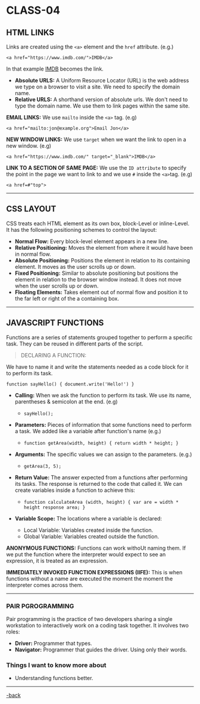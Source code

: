# CLASS-04

## HTML LINKS

Links are created using the `<a>` element and the `href` attribute. (e.g.)

`<a href="https://www.imdb.com/">IMDB</a>`

In that example [IMDB]("https://www.imdb.com/") becomes the link.

* **Absolute URLS:** A Uniform Resource Locator (URL) is the web address we type on a browser to visit a site. We need to specify the domain name.
* **Relative URLS:** A shorthand version of absolute urls. We don't need to type the domain name. We use them to link pages within the same site.

**EMAIL LINKS:** We use `mailto` inside the `<a>` tag. (e.g)

`<a href="mailto:jon@example.org">Email Jon</a>`

**NEW WINDOW LINKS:** We use `target` when we want the link to open in a new window. (e.g)

`<a href="https://www.imdb.com/" target="_blank">IMDB</a>`

**LINK TO A SECTION OF SAME PAGE:** We use the `ID attribute` to specify the point in the page we want to link to and we use `#` inside the `<a>`tag. (e.g)

`<a href=#"top">`

---

## CSS LAYOUT

CSS treats each HTML element as its own box, block-Level or inline-Level. It has the following positioning schemes to control the layout:

* **Normal Flow:** Every block-level element appears in a new line.
* **Relative Positioning:** Moves the element from where it would have been in normal flow.
* **Absolute Positioning:** Positions the element in relation to its containing element. It moves as the user scrolls up or down.
* **Fixed Positioning:** Similar to absolute positioning but positions the element in relation to the browser window instead. It does not move when the user scrolls up or down.
* **Floating Elements:** Takes element out of normal flow and position it to the far left or right of the a containing box.

---

## JAVASCRIPT FUNCTIONS

Functions are a series of statements grouped together to perform a specific task. They can be reused in different parts of the script.

>DECLARING A FUNCTION:

We have to name it and write the statements needed as a code block for it to perform its task.

`function sayHello() {
  document.write('Hello!')
}`

* **Calling:** When we ask the function to perform its task. We use its name, parentheses & semicolon at the end. (e.g)

  * `sayHello();`

* **Parameters:** Pieces of information that some functions need to perform a task. We added like a variable after function's name (e.g.)

  * `function getArea(width, height) {
      return width * height;
    }`

* **Arguments:** The specific values we can assign to the parameters. (e.g.)

  * `getArea(3, 5);`

* **Return Value:** The answer expected from a functions after performing its tasks. The response is returned to the code that called it. We can create variables inside a function to achieve this:

  * `function calculateArea (width, height) {
      var are = width * height
      response area;
    }`

* **Variable Scope:** The locations where a variable is declared:

  * Local Variable: Variables created inside the function.
  * Global Variable: Variables created outside the function.

**ANONYMOUS FUNCTIONS:** Functions can work withoUt naming them. If we put the function where the interpreter would expect to see an expression, it is treated as an expression.

**IMMEDIATELY INVOKED FUNCTION EXPRESSIONS (IIFE):** This is when functions without a name are executed the moment the moment the interpreter comes across them.

---

### PAIR PGROGRAMMING

Pair programming is the practice of two developers sharing a single workstation to interactively work on a coding task together. It involves two roles:

* **Driver:** Programmer that types.
* **Navigator:** Programmer that guides the driver. Using only their words.

### Things I want to know more about

* Understanding functions better.

---

[-back](https://alexriverau.github.io/reading-notes/)
